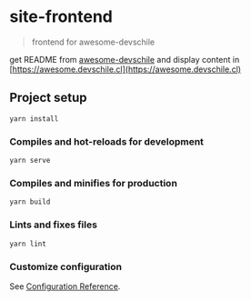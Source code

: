 # site-frontend

> frontend for awesome-devschile

get README from [awesome-devschile](https://github.com/devschile/awesome-devschile) and display content in [https://awesome.devschile.cl](https://awesome.devschile.cl)

## Project setup
```
yarn install
```

### Compiles and hot-reloads for development
```
yarn serve
```

### Compiles and minifies for production
```
yarn build
```

### Lints and fixes files
```
yarn lint
```

### Customize configuration
See [Configuration Reference](https://cli.vuejs.org/config/).
